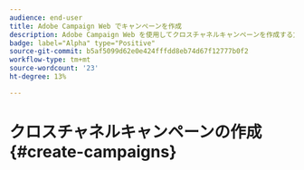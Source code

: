 ```yaml
---
audience: end-user
title: Adobe Campaign Web でキャンペーンを作成
description: Adobe Campaign Web を使用してクロスチャネルキャンペーンを作成する方法を説明します
badge: label="Alpha" type="Positive"
source-git-commit: b5af5099d62e0e424fffdd8eb74d67f12777b0f2
workflow-type: tm+mt
source-wordcount: '23'
ht-degree: 13%

---
```


# クロスチャネルキャンペーンの作成 {#create-campaigns}


